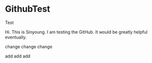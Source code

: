 # GithubTest
Test

Hi. This is Sinyoung. I am testing the GitHub. 
It would be greatly helpful eventually. 

change change change

add add add
